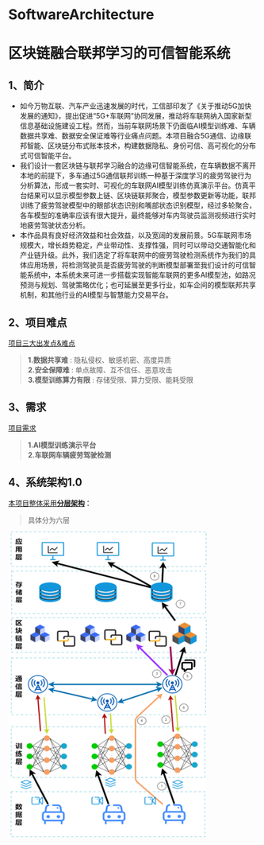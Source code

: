 # SoftwareArchitecture

# 区块链融合联邦学习的可信智能系统  

## 1、简介
  
- 如今万物互联、汽车产业迅速发展的时代，工信部印发了《关于推动5G加快发展的通知》，提出促进“5G+车联网”协同发展，推动将车联网纳入国家新型信息基础设施建设工程。然而，当前车联网场景下仍面临AI模型训练难、车辆数据共享难、数据安全保证难等行业痛点问题。本项目融合5G通信、边缘联邦智能、区块链分布式账本技术，构建数据隐私、身份可信、高可视化的分布式可信智能平台。 
- 我们设计一套区块链与联邦学习融合的边缘可信智能系统，在车辆数据不离开本地的前提下，多车通过5G通信联邦训练一种基于深度学习的疲劳驾驶行为分析算法，形成一套实时、可视化的车联网AI模型训练仿真演示平台。仿真平台结果可以显示模型参数上链、区块链联邦聚合，模型参数更新等功能，联邦训练了疲劳驾驶模型中的眼部状态识别和嘴部状态识别模型，经过多轮聚合，各车模型的准确率应该有很大提升，最终能够对车内驾驶员监测视频进行实时地疲劳驾驶状态分析。
- 本作品具有良好经济效益和社会效益，以及宽阔的发展前景。5G车联网市场规模大，增长趋势稳定，产业带动性、支撑性强，同时可以带动交通智能化和产业链升级。此外，我们选定了将车联网中的疲劳驾驶检测系统作为我们的具体应用场景，将检测驾驶员是否疲劳驾驶的判断模型部署至我们设计的可信智能系统中，本系统未来可进一步搭载实现智能车联网的更多AI模型池，如路况预测与规划、驾驶策略优化；也可延展至更多行业，如车企间的模型联邦共享机制，和其他行业的AI模型与智慧能力交易平台。

## 2、项目难点

[项目三大出发点&难点](https://github.com/C0hy/SoftwareArchitecture/blob/d5139eb88a5eeaef177a57ce83d5a67735f55d98/%E9%A1%B9%E7%9B%AE%E5%87%BA%E5%8F%91%E7%82%B9%26%E9%9A%BE%E7%82%B9.md)
> **1.数据共享难** : 隐私侵权、敏感机密、高度异质  
> **2.安全保障难** : 单点故障、互不信任、恶意攻击   
> **3.模型训练算力有限** : 存储受限、算力受限、能耗受限

## 3、需求  
[项目需求](https://github.com/C0hy/SoftwareArchitecture/blob/d5139eb88a5eeaef177a57ce83d5a67735f55d98/%E9%9C%80%E6%B1%82%E6%96%87%E6%A1%A3.md)
> **1.AI模型训练演示平台**   
> **2.车联网车辆疲劳驾驶检测**  

## 4、系统架构1.0
[本项目整体采用**分层架构**](https://github.com/C0hy/SoftwareArchitecture/blob/3fba276efbab7a33a4a04f28c3a2ff249a59f6c9/%E6%9E%B6%E6%9E%84%E8%AE%BE%E8%AE%A11.0.md)：  
> 具体分为六层  

<img src="架构设计-1.png" width="400">  
